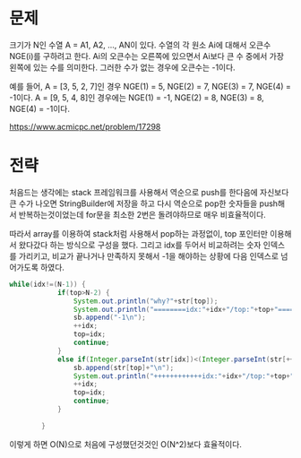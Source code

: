 # 문제

크기가 N인 수열 A = A1, A2, ..., AN이 있다. 수열의 각 원소 Ai에 대해서 오큰수 NGE(i)를 구하려고 한다. 
Ai의 오큰수는 오른쪽에 있으면서 Ai보다 큰 수 중에서 가장 왼쪽에 있는 수를 의미한다. 그러한 수가 없는 경우에 오큰수는 -1이다.

예를 들어, A = [3, 5, 2, 7]인 경우 NGE(1) = 5, NGE(2) = 7, NGE(3) = 7, NGE(4) = -1이다. 
A = [9, 5, 4, 8]인 경우에는 NGE(1) = -1, NGE(2) = 8, NGE(3) = 8, NGE(4) = -1이다.

https://www.acmicpc.net/problem/17298

# 전략

처음드는 생각에는 stack 프레임워크를 사용해서 역순으로 push를 한다음에 자신보다 큰 수가 나오면 StringBuilder에 저장을 하고 다시 역순으로
pop한 숫자들을 push해서 반복하는것이었는데 for문을 최소한 2번은 돌려야하므로 매우 비효율적이다.

따라서 array를 이용하여 stack처럼 사용해서 pop하는 과정없이, top 포인터만 이용해서 왔다갔다 하는 방식으로 구성을 했다.
그리고 idx를 두어서 비교하려는 숫자 인덱스를 가리키고, 비교가 끝나거나 만족하지 못해서 -1을 해야하는 상황에 다음 인덱스로 넘어가도록 하였다.

```java
while(idx!=(N-1)) {
	    	if(top>N-2) {
	    		System.out.println("why?"+str[top]);
	    		System.out.println("========idx:"+idx+"/top:"+top+"===========");
	    		sb.append("-1\n");
	    		++idx;
	    		top=idx;
	    		continue;
	    	}
	    	else if(Integer.parseInt(str[idx])<(Integer.parseInt(str[++top]))) {
	    		sb.append(str[top]+"\n");
	    		System.out.println("++++++++++++idx:"+idx+"/top:"+top+"++++++++++++");
	    		++idx;
	    		top=idx;
	    		continue;
	    	}
	    		    	
	    }
```

이렇게 하면 O(N)으로 처음에 구성했던것것인 O(N^2)보다 효율적이다.
